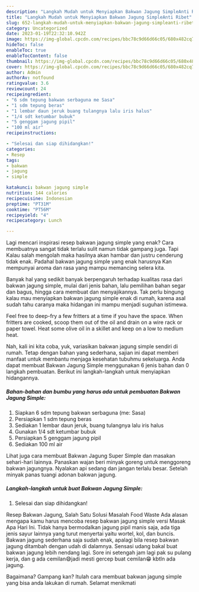 ```yaml
---
description: "Langkah Mudah untuk Menyiapkan Bakwan Jagung SimpleAnti Ribet"
title: "Langkah Mudah untuk Menyiapkan Bakwan Jagung SimpleAnti Ribet"
slug: 652-langkah-mudah-untuk-menyiapkan-bakwan-jagung-simpleanti-ribet
category: Uncategorized
date: 2023-01-19T22:32:10.942Z
image: https://img-global.cpcdn.com/recipes/bbc78c9d66d66c05/680x482cq70/bakwan-jagung-simple-foto-resep-utama.jpg
hideToc: false
enableToc: true
enableTocContent: false
thumbnail: https://img-global.cpcdn.com/recipes/bbc78c9d66d66c05/680x482cq70/bakwan-jagung-simple-foto-resep-utama.jpg
cover: https://img-global.cpcdn.com/recipes/bbc78c9d66d66c05/680x482cq70/bakwan-jagung-simple-foto-resep-utama.jpg
author: Admin
authorAv: notfound
ratingvalue: 3.6
reviewcount: 24
recipeingredient:
- "6 sdm tepung bakwan serbaguna me Sasa"
- "1 sdm tepung beras"
- "1 lembar daun jeruk buang tulangnya lalu iris halus"
- "1/4 sdt ketumbar bubuk"
- "5 genggam jagung pipil"
- "100 ml air"
recipeinstructions:

- "Selesai dan siap dihidangkan!"
categories:
- Resep
tags:
- bakwan
- jagung
- simple

katakunci: bakwan jagung simple 
nutrition: 144 calories
recipecuisine: Indonesian
preptime: "PT31M"
cooktime: "PT56M"
recipeyield: "4"
recipecategory: Lunch

---
```



Lagi mencari inspirasi resep bakwan jagung simple yang enak? Cara membuatnya sangat tidak terlalu sulit namun tidak gampang juga. Tapi Kalau salah mengolah maka hasilnya akan hambar dan justru cenderung tidak enak. Padahal bakwan jagung simple yang enak harusnya Kan mempunyai aroma dan rasa yang mampu memancing selera kita.


Banyak hal yang sedikit banyak berpengaruh terhadap kualitas rasa dari bakwan jagung simple, mulai dari jenis bahan, lalu pemilihan bahan segar dan bagus, hingga cara membuat dan menyajikannya. Tak perlu bingung kalau mau menyiapkan bakwan jagung simple enak di rumah, karena asal sudah tahu caranya maka hidangan ini mampu menjadi suguhan istimewa.

Feel free to deep-fry a few fritters at a time if you have the space. When fritters are cooked, scoop them out of the oil and drain on a wire rack or paper towel. Heat some olive oil in a skillet and keep on a low to medium heat.


Nah, kali ini kita coba, yuk, variasikan bakwan jagung simple sendiri di rumah. Tetap dengan bahan yang sederhana, sajian ini dapat memberi manfaat untuk membantu menjaga kesehatan tubuhmu sekeluarga. Anda dapat membuat Bakwan Jagung Simple menggunakan 6 jenis bahan dan 0 langkah pembuatan. Berikut ini langkah-langkah untuk menyiapkan hidangannya.

<!--inarticleads1-->

##### Bahan-bahan dan bumbu yang harus ada untuk pembuatan Bakwan Jagung Simple:

1. Siapkan 6 sdm tepung bakwan serbaguna (me: Sasa)
1. Persiapkan 1 sdm tepung beras
1. Sediakan 1 lembar daun jeruk, buang tulangnya lalu iris halus
1. Gunakan 1/4 sdt ketumbar bubuk
1. Persiapkan 5 genggam jagung pipil
1. Sediakan 100 ml air


Lihat juga cara membuat Bakwan Jagung Super Simple dan masakan sehari-hari lainnya. Panaskan wajan beri minyak goreng untuk menggoreng bakwan jagungnya. Nyalakan api sedang dan jangan terlalu besar. Setelah minyak panas tuangi adonan bakwan jagung. 

<!--inarticleads2-->

##### Langkah-langkah untuk buat Bakwan Jagung Simple:


1. Selesai dan siap dihidangkan!

Resep Bakwan Jagung, Salah Satu Solusi Masalah Food Waste Ada alasan mengapa kamu harus mencoba resep bakwan jagung simple versi Masak Apa Hari Ini. Tidak hanya bermodalkan jagung pipil manis saja, ada tiga jenis sayur lainnya yang turut menyertai yaitu wortel, kol, dan buncis. Bakwan jagung sederhana saja sudah enak, apalagi bila resep bakwan jagung ditambah dengan udah di dalamnya. Sensasi udang bakal buat bakwan jagung lebih nendang lagi. Sore ini setengah jam lagi pak su pulang kerja, dan g ada cemilan😅jadi mesti gercep buat cemilan😁 kbtln ada jagung. 

Bagaimana? Gampang kan? Itulah cara membuat bakwan jagung simple yang bisa anda lakukan di rumah. Selamat menikmati
